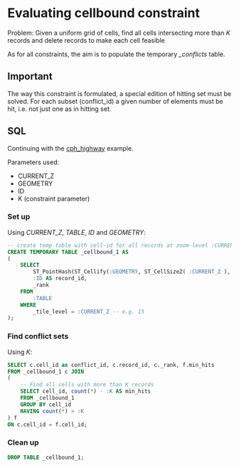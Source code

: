 # Evaluating cellbound constraint

Problem: Given a uniform grid of cells, find all cells intersecting more than *K* records and delete records to make each cell feasible

As for all constraints, the aim is to populate the temporary *_conflicts* table.

## Important

The way this constraint is formulated, a special edition of hitting set must be solved. For each subset (conflict_id) a given number of elements must be hit, i.e. not just one as in hitting set.

## SQL

Continuing with the [cph_highway](../README.md) example.

Parameters used:

* CURRENT_Z
* GEOMETRY
* ID
* K (constraint parameter)

### Set up

Using *CURRENT_Z*, *TABLE*, *ID* and *GEOMETRY*:

```sql
-- create temp table with cell-id for all records at zoom-level :CURRENT_Z
CREATE TEMPORARY TABLE _cellbound_1 AS 
(
	SELECT
		ST_PointHash(ST_Cellify(:GEOMETRY, ST_CellSizeZ( :CURRENT_Z ), 0, 0 )) || _partition AS cell_id,
		:ID AS record_id,
		_rank
	FROM 
		:TABLE
	WHERE 
		_tile_level = :CURRENT_Z -- e.g. 15
);
```

### Find conflict sets

Using *K*:

```sql
SELECT c.cell_id as conflict_id, c.record_id, c._rank, f.min_hits
FROM _cellbound_1 c JOIN
(
	-- Find all cells with more than K records
	SELECT cell_id, count(*) - :K AS min_hits
	FROM _cellbound_1
	GROUP BY cell_id
	HAVING count(*) > :K
) f 
ON c.cell_id = f.cell_id;
```

### Clean up

```sql
DROP TABLE _cellbound_1;
```






